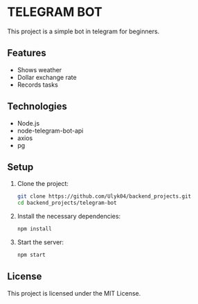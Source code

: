 
# TELEGRAM BOT

This project is a simple bot in telegram for beginners.

## Features

- Shows weather
- Dollar exchange rate
- Records tasks

## Technologies

- Node.js
- node-telegram-bot-api
- axios
- pg
  
## Setup

1. Clone the project:

    ```bash
    git clone https://github.com/Ulyk04/backend_projects.git
    cd backend_projects/telegram-bot
    ```

2. Install the necessary dependencies:

    ```bash
    npm install
    ```


3. Start the server:

    ```bash
    npm start
    ```

  
## License

This project is licensed under the MIT License.
